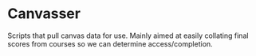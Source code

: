 # Canvasser

Scripts that pull canvas data for use. Mainly aimed at easily collating final scores from courses so we can determine access/completion.
